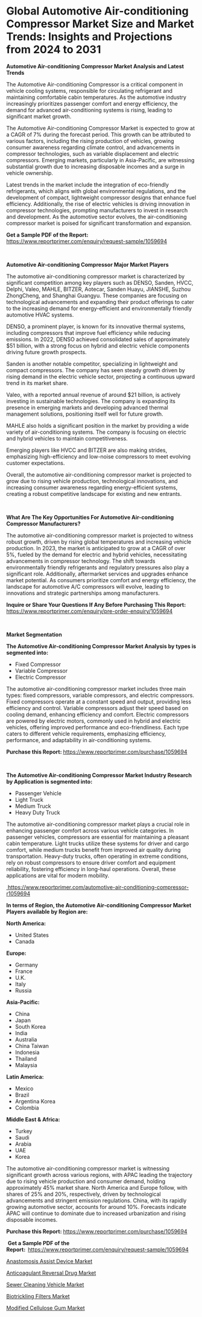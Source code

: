 <p><h1>Global Automotive Air-conditioning Compressor Market Size and Market Trends: Insights and Projections from 2024 to 2031</h1></p><p><strong>Automotive Air-conditioning Compressor Market Analysis and Latest Trends</strong></p>
<p><p>The Automotive Air-conditioning Compressor is a critical component in vehicle cooling systems, responsible for circulating refrigerant and maintaining comfortable cabin temperatures. As the automotive industry increasingly prioritizes passenger comfort and energy efficiency, the demand for advanced air-conditioning systems is rising, leading to significant market growth.</p><p>The Automotive Air-conditioning Compressor Market is expected to grow at a CAGR of 7% during the forecast period. This growth can be attributed to various factors, including the rising production of vehicles, growing consumer awareness regarding climate control, and advancements in compressor technologies, such as variable displacement and electric compressors. Emerging markets, particularly in Asia-Pacific, are witnessing substantial growth due to increasing disposable incomes and a surge in vehicle ownership.</p><p>Latest trends in the market include the integration of eco-friendly refrigerants, which aligns with global environmental regulations, and the development of compact, lightweight compressor designs that enhance fuel efficiency. Additionally, the rise of electric vehicles is driving innovation in compressor technologies, prompting manufacturers to invest in research and development. As the automotive sector evolves, the air-conditioning compressor market is poised for significant transformation and expansion.</p></p>
<p><strong>Get a Sample PDF of the Report:&nbsp;</strong> <a href="https://www.reportprimer.com/enquiry/request-sample/1059694">https://www.reportprimer.com/enquiry/request-sample/1059694</a></p>
<p>&nbsp;</p>
<p><strong>Automotive Air-conditioning Compressor Major Market Players</strong></p>
<p><p>The automotive air-conditioning compressor market is characterized by significant competition among key players such as DENSO, Sanden, HVCC, Delphi, Valeo, MAHLE, BITZER, Aotecar, Sanden Huayu, JIANSHE, Suzhou ZhongCheng, and Shanghai Guangyu. These companies are focusing on technological advancements and expanding their product offerings to cater to the increasing demand for energy-efficient and environmentally friendly automotive HVAC systems.</p><p>DENSO, a prominent player, is known for its innovative thermal systems, including compressors that improve fuel efficiency while reducing emissions. In 2022, DENSO achieved consolidated sales of approximately $51 billion, with a strong focus on hybrid and electric vehicle components driving future growth prospects.</p><p>Sanden is another notable competitor, specializing in lightweight and compact compressors. The company has seen steady growth driven by rising demand in the electric vehicle sector, projecting a continuous upward trend in its market share.</p><p>Valeo, with a reported annual revenue of around $21 billion, is actively investing in sustainable technologies. The company is expanding its presence in emerging markets and developing advanced thermal management solutions, positioning itself well for future growth.</p><p>MAHLE also holds a significant position in the market by providing a wide variety of air-conditioning systems. The company is focusing on electric and hybrid vehicles to maintain competitiveness.</p><p>Emerging players like HVCC and BITZER are also making strides, emphasizing high-efficiency and low-noise compressors to meet evolving customer expectations. </p><p>Overall, the automotive air-conditioning compressor market is projected to grow due to rising vehicle production, technological innovations, and increasing consumer awareness regarding energy-efficient systems, creating a robust competitive landscape for existing and new entrants.</p></p>
<p>&nbsp;</p>
<p><strong>What Are The Key Opportunities For Automotive Air-conditioning Compressor Manufacturers?</strong></p>
<p><p>The automotive air-conditioning compressor market is projected to witness robust growth, driven by rising global temperatures and increasing vehicle production. In 2023, the market is anticipated to grow at a CAGR of over 5%, fueled by the demand for electric and hybrid vehicles, necessitating advancements in compressor technology. The shift towards environmentally friendly refrigerants and regulatory pressures also play a significant role. Additionally, aftermarket services and upgrades enhance market potential. As consumers prioritize comfort and energy efficiency, the landscape for automotive A/C compressors will evolve, leading to innovations and strategic partnerships among manufacturers.</p></p>
<p><strong>Inquire or Share Your Questions If Any Before Purchasing This Report:</strong> <a href="https://www.reportprimer.com/enquiry/pre-order-enquiry/1059694">https://www.reportprimer.com/enquiry/pre-order-enquiry/1059694</a></p>
<p>&nbsp;</p>
<p><strong>Market Segmentation</strong></p>
<p><strong>The Automotive Air-conditioning Compressor Market Analysis by types is segmented into:</strong></p>
<p><ul><li>Fixed Compressor</li><li>Variable Compressor</li><li>Electric Compressor</li></ul></p>
<p><p>The automotive air-conditioning compressor market includes three main types: fixed compressors, variable compressors, and electric compressors. Fixed compressors operate at a constant speed and output, providing less efficiency and control. Variable compressors adjust their speed based on cooling demand, enhancing efficiency and comfort. Electric compressors are powered by electric motors, commonly used in hybrid and electric vehicles, offering improved performance and eco-friendliness. Each type caters to different vehicle requirements, emphasizing efficiency, performance, and adaptability in air-conditioning systems.</p></p>
<p><strong>Purchase this Report:&nbsp;</strong><a href="https://www.reportprimer.com/purchase/1059694">https://www.reportprimer.com/purchase/1059694</a></p>
<p>&nbsp;</p>
<p><strong>The Automotive Air-conditioning Compressor Market Industry Research by Application is segmented into:</strong></p>
<p><ul><li>Passenger Vehicle</li><li>Light Truck</li><li>Medium Truck</li><li>Heavy Duty Truck</li></ul></p>
<p><p>The automotive air-conditioning compressor market plays a crucial role in enhancing passenger comfort across various vehicle categories. In passenger vehicles, compressors are essential for maintaining a pleasant cabin temperature. Light trucks utilize these systems for driver and cargo comfort, while medium trucks benefit from improved air quality during transportation. Heavy-duty trucks, often operating in extreme conditions, rely on robust compressors to ensure driver comfort and equipment reliability, fostering efficiency in long-haul operations. Overall, these applications are vital for modern mobility.</p></p>
<p><a href="https://www.reportprimer.com/automotive-air-conditioning-compressor-r1059694">&nbsp;https://www.reportprimer.com/automotive-air-conditioning-compressor-r1059694</a></p>
<p><strong>In terms of Region, the Automotive Air-conditioning Compressor Market Players available by Region are:</strong></p>
<p>
    <p> <strong> North America: </strong>
        <ul>
            <li>United States</li>
            <li>Canada</li>
        </ul>
        </p> 
    <p> <strong> Europe: </strong>
        <ul>
            <li>Germany</li>
            <li>France</li>
            <li>U.K.</li>
            <li>Italy</li>
            <li>Russia</li>
        </ul>
        </p> 
    <p> <strong> Asia-Pacific: </strong>
        <ul>
            <li>China</li>
            <li>Japan</li>
            <li>South Korea</li>
            <li>India</li>
            <li>Australia</li>
            <li>China Taiwan</li>
            <li>Indonesia</li>
            <li>Thailand</li>
            <li>Malaysia</li>
        </ul>
        </p> 
    <p> <strong> Latin America: </strong>
        <ul>
            <li>Mexico</li>
            <li>Brazil</li>
            <li>Argentina Korea</li>
            <li>Colombia</li>
        </ul>
        </p> 
    <p> <strong> Middle East & Africa: </strong>
        <ul>
            <li>Turkey</li>
            <li>Saudi</li>
            <li>Arabia</li>
            <li>UAE</li>
            <li>Korea</li>
        </ul>
    </p>
    </p>
<p><p>The automotive air-conditioning compressor market is witnessing significant growth across various regions, with APAC leading the trajectory due to rising vehicle production and consumer demand, holding approximately 45% market share. North America and Europe follow, with shares of 25% and 20%, respectively, driven by technological advancements and stringent emission regulations. China, with its rapidly growing automotive sector, accounts for around 10%. Forecasts indicate APAC will continue to dominate due to increased urbanization and rising disposable incomes.</p></p>
<p><strong>Purchase this Report: </strong><a href="https://www.reportprimer.com/purchase/1059694">https://www.reportprimer.com/purchase/1059694</a></p>
<p>&nbsp;<strong>Get a Sample PDF of the Report:&nbsp;&nbsp;</strong><a href="https://www.reportprimer.com/enquiry/request-sample/1059694">https://www.reportprimer.com/enquiry/request-sample/1059694</a></p>
<p><strong></strong></p>
<p><p><a href="https://github.com/jeffreybishop26/Market-Research-Report-List-1/blob/main/anastomosis-assist-device-market.md">Anastomosis Assist Device Market</a></p><p><a href="https://medium.com/@krishnaknhne/anticoagulant-reversal-drug-industry-analysis-report-its-market-size-share-trends-by-bfef54340f37">Anticoagulant Reversal Drug Market</a></p><p><a href="https://issuu.com/reportprime-2/docs/sewer-cleaning-vehicle-market-size-_a84d3dfe2449e7">Sewer Cleaning Vehicle Market</a></p><p><a href="https://www.linkedin.com/pulse/comprehensive-look-product-type-modular-biotrickling-filterscustom-jxpbc?trackingId=7noax5%2BEQPWpynkmnBQQhw%3D%3D">Biotrickling Filters Market</a></p><p><a href="https://www.linkedin.com/pulse/modified-cellulose-gum-market-share-analysis-growth-tthoe?trackingId=AF1dfg4nSsuwSsHDl5%2BITA%3D%3D">Modified Cellulose Gum Market</a></p></p>